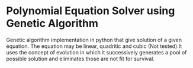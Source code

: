# Polynomial Equation Solver using Genetic Algorithm
Genetic algorithm implementation in python that give solution of a given equation. The equation may be linear, quadritic and cubic (Not tested).It uses the concept of evolution in which it successively generates a pool of possible solution and eliminates those are not fit for survival.
